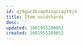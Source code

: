 ```yaml
---
id: qj9guc36zap8zzqiiayt0j4
title: Item_voidshards
desc: ''
updated: 1681955280052
created: 1681955280052
---
```

